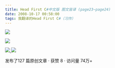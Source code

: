 ```yaml
---
title: Head First C#中文版 图文皆译 (page23~page24)
date: 2008-10-17 00:58:00
tags: 我翻译的Head First C#（习作）
---
```

![](https://p-blog.csdn.net/images/p_blog_csdn_net/cuipengfei1/EntryImages/20081017/page23.jpg)

![](https://p-blog.csdn.net/images/p_blog_csdn_net/cuipengfei1/EntryImages/20081017/page24.jpg)



[ ![](https://profile.csdnimg.cn/5/2/5/3_cuipengfei1)
![](https://g.csdnimg.cn/static/user-reg-year/1x/11.png)
](https://blog.csdn.net/cuipengfei1)



发布了127 篇原创文章  ·  获赞 8  ·  访问量 74万+

